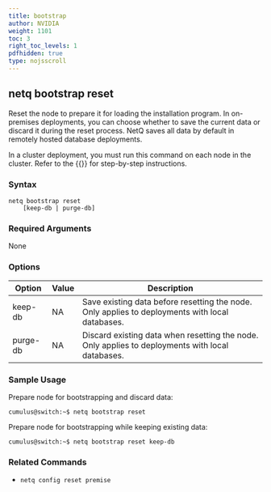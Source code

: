 ```yaml
---
title: bootstrap
author: NVIDIA
weight: 1101
toc: 3
right_toc_levels: 1
pdfhidden: true
type: nojsscroll
---
```

## netq bootstrap reset

Reset the node to prepare it for loading the installation program. In on-premises deployments, you can choose whether to save the current data or discard it during the reset process. NetQ saves all data by default in remotely hosted database deployments.

In a cluster deployment, you must run this command on each node in the cluster. Refer to the {{<link title="Install the NetQ System" text="installation page for your deployment model">}} for step-by-step instructions.

### Syntax

```
netq bootstrap reset
    [keep-db | purge-db]
```

### Required Arguments

None

### Options

| Option | Value | Description |
| ---- | ---- | ---- |
| keep-db | NA | Save existing data before resetting the node. Only applies to deployments with local databases. |
| purge-db | NA | Discard existing data when resetting the node. Only applies to deployments with local databases. |

### Sample Usage

Prepare node for bootstrapping and discard data:

```
cumulus@switch:~$ netq bootstrap reset
```

Prepare node for bootstrapping while keeping existing data:

```
cumulus@switch:~$ netq bootstrap reset keep-db
```

### Related Commands

- `netq config reset premise`

<!--not exposed to customers
## netq bootstrap worker

### Syntax

```
netq bootstrap worker 
    tarball <text-tarball-name> 
    ip-addr <text-ip-addr> 
    master-ip <text-master-ip> 
    cluster-vip <text-cluster-vip> 
    [password <text-password>] 
    [s3-access-key <text-s3-access-key> s3-secret-key <text-s3-secret-key>]
```
### Required Arguments

| Argument | Value | Description |
| ---- | ---- | ---- |
| tarball | \<text-tarball-name\> | Full path of the installation file, for example, */mnt/installables/netq-bootstrap-4.9.0.tgz*  |
| ip-addr | \<text-ip-addr\> | IP address used for your NetQ server |
| master-ip | \<text-master-ip\> | IP address used for your master node |
| cluster-vip | \<text-cluster-vip\> | Virtual IP address from the same subnet used for your master and worker nodes. |

### Options

| Option | Value | Description |
| ---- | ---- | ---- |
| password | \<text-password\> | Admin password |
| s3-access-key | \<text-s3-access-key\> | AWS S3 access key ID |
| s3-secret-key| \<text-s3-secret-key\>| AWS S3 secret key ID |

## Related Commands

None
-->